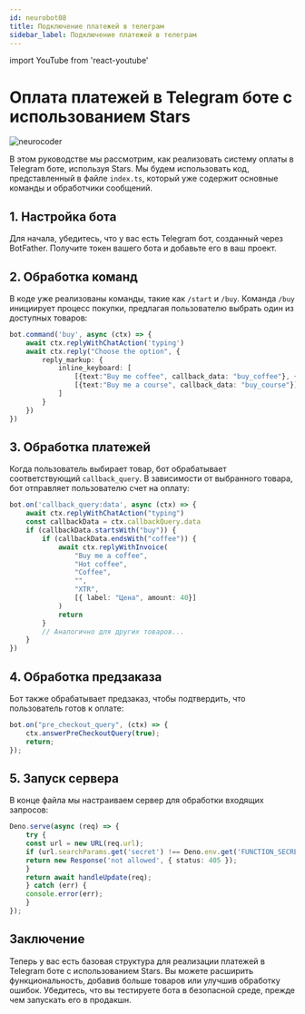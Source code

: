 ```yaml
---
id: neurobot08
title: Подключение платежей в телеграм
sidebar_label: Подключение платежей в телеграм
---
```


import YouTube from 'react-youtube'

# Оплата платежей в Telegram боте с использованием Stars

![neurocoder](/img/neurobots/neuro7.png)

В этом руководстве мы рассмотрим, как реализовать систему оплаты в Telegram боте, используя Stars. Мы будем использовать код, представленный в файле `index.ts`, который уже содержит основные команды и обработчики сообщений.

<YouTube videoId='qHd2KiCI1Ic' />

## 1. Настройка бота

Для начала, убедитесь, что у вас есть Telegram бот, созданный через BotFather. Получите токен вашего бота и добавьте его в ваш проект.

## 2. Обработка команд

В коде уже реализованы команды, такие как `/start` и `/buy`. Команда `/buy` инициирует процесс покупки, предлагая пользователю выбрать один из доступных товаров:

```typescript
bot.command('buy', async (ctx) => {
	await ctx.replyWithChatAction('typing')
	await ctx.reply("Choose the option", {
		reply_markup: {
			inline_keyboard: [
				[{text:"Buy me coffee", callback_data: "buy_coffee"}, {text:"Buy me a book", callback_data: "buy_book"}, {text:"Buy me a juice", callback_data: "buy_juice"}],
				[{text:"Buy me a course", callback_data: "buy_course"}],
			]
		}
	})
})
```

## 3. Обработка платежей

Когда пользователь выбирает товар, бот обрабатывает соответствующий `callback_query`. В зависимости от выбранного товара, бот отправляет пользователю счет на оплату:

```typescript
bot.on('callback_query:data', async (ctx) => {
	await ctx.replyWithChatAction("typing")
	const callbackData = ctx.callbackQuery.data
	if (callbackData.startsWith("buy")) {
		if (callbackData.endsWith("coffee")) {
			await ctx.replyWithInvoice(
				"Buy me a coffee",
				"Hot coffee",
				"Coffee",
				"",
				"XTR",
				[{ label: "Цена", amount: 40}]
			)
			return 
		}
		// Аналогично для других товаров...
	}
})
```

## 4. Обработка предзаказа

Бот также обрабатывает предзаказ, чтобы подтвердить, что пользователь готов к оплате:

```typescript
bot.on("pre_checkout_query", (ctx) => {
	ctx.answerPreCheckoutQuery(true);
	return;
});
```

## 5. Запуск сервера

В конце файла мы настраиваем сервер для обработки входящих запросов:

```typescript
Deno.serve(async (req) => {
	try {
	const url = new URL(req.url);
	if (url.searchParams.get('secret') !== Deno.env.get('FUNCTION_SECRET')) {
	return new Response('not allowed', { status: 405 });
	}
	return await handleUpdate(req);
	} catch (err) {
	console.error(err);
	}
});
```

## Заключение

Теперь у вас есть базовая структура для реализации платежей в Telegram боте с использованием Stars. Вы можете расширить функциональность, добавив больше товаров или улучшив обработку ошибок. Убедитесь, что вы тестируете бота в безопасной среде, прежде чем запускать его в продакшн.
